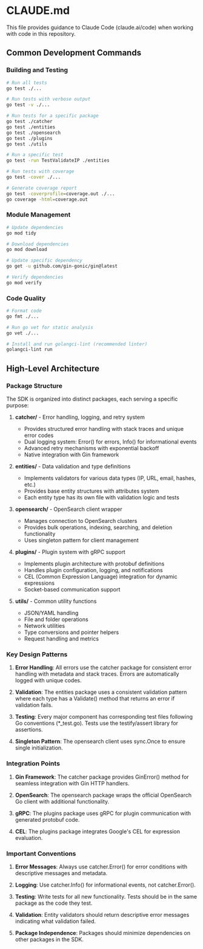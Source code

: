 # CLAUDE.md

This file provides guidance to Claude Code (claude.ai/code) when working with code in this repository.

## Common Development Commands

### Building and Testing
```bash
# Run all tests
go test ./...

# Run tests with verbose output
go test -v ./...

# Run tests for a specific package
go test ./catcher
go test ./entities
go test ./opensearch
go test ./plugins
go test ./utils

# Run a specific test
go test -run TestValidateIP ./entities

# Run tests with coverage
go test -cover ./...

# Generate coverage report
go test -coverprofile=coverage.out ./...
go coverage -html=coverage.out
```

### Module Management
```bash
# Update dependencies
go mod tidy

# Download dependencies
go mod download

# Update specific dependency
go get -u github.com/gin-gonic/gin@latest

# Verify dependencies
go mod verify
```

### Code Quality
```bash
# Format code
go fmt ./...

# Run go vet for static analysis
go vet ./...

# Install and run golangci-lint (recommended linter)
golangci-lint run
```

## High-Level Architecture

### Package Structure

The SDK is organized into distinct packages, each serving a specific purpose:

1. **catcher/** - Error handling, logging, and retry system
   - Provides structured error handling with stack traces and unique error codes
   - Dual logging system: Error() for errors, Info() for informational events
   - Advanced retry mechanisms with exponential backoff
   - Native integration with Gin framework

2. **entities/** - Data validation and type definitions
   - Implements validators for various data types (IP, URL, email, hashes, etc.)
   - Provides base entity structures with attributes system
   - Each entity type has its own file with validation logic and tests

3. **opensearch/** - OpenSearch client wrapper
   - Manages connection to OpenSearch clusters
   - Provides bulk operations, indexing, searching, and deletion functionality
   - Uses singleton pattern for client management

4. **plugins/** - Plugin system with gRPC support
   - Implements plugin architecture with protobuf definitions
   - Handles plugin configuration, logging, and notifications
   - CEL (Common Expression Language) integration for dynamic expressions
   - Socket-based communication support

5. **utils/** - Common utility functions
   - JSON/YAML handling
   - File and folder operations
   - Network utilities
   - Type conversions and pointer helpers
   - Request handling and metrics

### Key Design Patterns

1. **Error Handling**: All errors use the catcher package for consistent error handling with metadata and stack traces. Errors are automatically logged with unique codes.

2. **Validation**: The entities package uses a consistent validation pattern where each type has a Validate() method that returns an error if validation fails.

3. **Testing**: Every major component has corresponding test files following Go conventions (*_test.go). Tests use the testify/assert library for assertions.

4. **Singleton Pattern**: The opensearch client uses sync.Once to ensure single initialization.

### Integration Points

1. **Gin Framework**: The catcher package provides GinError() method for seamless integration with Gin HTTP handlers.

2. **OpenSearch**: The opensearch package wraps the official OpenSearch Go client with additional functionality.

3. **gRPC**: The plugins package uses gRPC for plugin communication with generated protobuf code.

4. **CEL**: The plugins package integrates Google's CEL for expression evaluation.

### Important Conventions

1. **Error Messages**: Always use catcher.Error() for error conditions with descriptive messages and metadata.

2. **Logging**: Use catcher.Info() for informational events, not catcher.Error().

3. **Testing**: Write tests for all new functionality. Tests should be in the same package as the code they test.

4. **Validation**: Entity validators should return descriptive error messages indicating what validation failed.

5. **Package Independence**: Packages should minimize dependencies on other packages in the SDK.